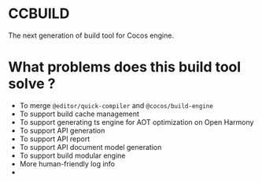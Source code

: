 # CCBUILD

The next generation of build tool for Cocos engine.

# What problems does this build tool solve ?

- To merge `@editor/quick-compiler` and  `@cocos/build-engine`
- To support build cache management
- To support generating ts engine for AOT optimization on Open Harmony 
- To support API generation
- To support API report
- To support API document model generation
- To support build modular engine
- More human-friendly log info
- 